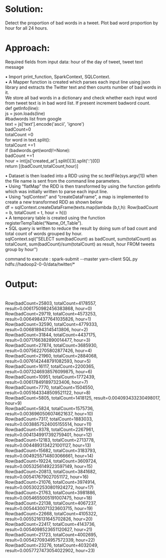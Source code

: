 Solution:
=========
Detect the proportion of bad words in a tweet.  Plot bad word proportion by hour for all 24 hours. </br>



Approach:
==========

Required fields from input data: hour of the day of tweet, tweet text message</br>

•	Import print_function, SparkContext, SQLContext.</br>
•	A  Mapper function is created which parses each input line using json library and extracts the Twitter text and then counts number of bad words in it.</br>
	We store all bad words in a dictionary and check whether each input word from tweet text is in bad word list. If present increment badword count. </br>
		def getInfo(line):</br>
		js = json.loads(line)</br>
		#badwords list from google</br>
		text = js['text'].encode('ascii', 'ignore')</br>
		badCount=0</br>
		totalCount =0</br>
		for word in text.split():</br>
		  totalCount +=1 </br>
		  if (badwords.get(word)!=None):</br>
			badCount +=1              </br>
		hour = int(js['created_at'].split()[3].split(':')[0])</br>
		return [(badCount,totalCount,hour)]</br>
		
•   Dataset is then loaded into a RDD using the sc.textFile(sys.argv[1]) when the file name is sent from the command line parameters.</br>
•	Using “flatMap” the RDD is then transformed by using the function getInfo which was initially written to parse each input line.</br>
•	Using “sqlContext” and “createDataFrame”, a map is implemented to create a new transformed RDD as shown below</br>
		   df = sqlContext.createDataFrame(texts.map(lambda (b,t,h): Row(badCount = b, totalCount = t, hour = h)))</br>
•	A temporary table is created using the function registerTempTable(“Name_Of_Table”).</br>
•	SQL query is written to reduce the result by doing sum of bad count and total count of words grouped by hour.</br>
	    sqlContext.sql("SELECT sum(badCount) as badCount, sum(totalCount) as totalCount, sum(badCount)/sum(totalCount) as result, hour FROM tweets group by hour")</br>

command to execute : spark-submit --master yarn-client SQL.py hdfs://hadoop2-0-0/data/twitter/*</br>
    
Output:
========

</br>
Row(badCount=25803, totalCount=4178557, result=0.0061750982456383868, hour=0)   </br>
Row(badCount=29719, totalCount=4573253, result=0.0064984377641035826, hour=1)</br>
Row(badCount=32590, totalCount=4779333, result=0.006818943145413806, hour=2)</br>
Row(badCount=31844, totalCount=4437175, result=0.0071766382890014477, hour=3)</br>
Row(badCount=27874, totalCount=3685930, result=0.0075622705802877426, hour=4)</br>
Row(badCount=21960, totalCount=2884068, result=0.0076142448791082593, hour=5)</br>
Row(badCount=16117, totalCount=2200365, result=0.0073246938576099875, hour=6)</br>
Row(badCount=10951, totalCount=1772439, result=0.006178491897323406, hour=7)</br>
Row(badCount=7770, totalCount=1504550, result=0.0051643348509521122, hour=8)</br>
Row(badCount=5805, totalCount=1418125, result=0.004093433230498017, hour=9)</br>
Row(badCount=5824, totalCount=1575736, result=0.0036960506074621637, hour=10)</br>
Row(badCount=7317, totalCount=1883033, result=0.0038857524005155514, hour=11)</br>
Row(badCount=9378, totalCount=2267961, result=0.0041349917392759401, hour=12)</br>
Row(badCount=12183, totalCount=2713778, result=0.0044893134221001127, hour=13)</br>
Row(badCount=15682, totalCount=3183793, result=0.0049255714803066661, hour=14)</br>
Row(badCount=19224, totalCount=3609724, result=0.0053256149223597149, hour=15)</br>
Row(badCount=20813, totalCount=3841682, result=0.005417679027051172, hour=16)</br>
Row(badCount=21076, totalCount=3974914, result=0.0053022530801924272, hour=17)</br>
Row(badCount=21763, totalCount=3981886, result=0.0054655005191007475, hour=18)</br>
Row(badCount=22138, totalCount=4067237, result=0.0054430071323603715, hour=19)</br>
Row(badCount=22668, totalCount=4105322, result=0.0055216131645702826, hour=20)</br>
Row(badCount=22417, totalCount=4143736, result=0.0054098523651120627, hour=21)</br>
Row(badCount=21723, totalCount=4002695, result=0.0054270934957572339, hour=22)</br>
Row(badCount=23276, totalCount=4032049, result=0.0057727473054022902, hour=23)</br>

